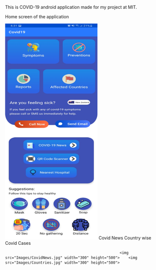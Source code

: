 This is COVID-19 android application made for my project at MIT.

Home screen of the application


<img src="Images/HomeScreen.jpg" width="300" height="700">         Covid News                                                                   Country wise Covid Cases



                                                        <img src="Images/CovidNews.jpg" width="300" height="500">    <img src="Images/Countries.jpg" width="300" height="500">



 
